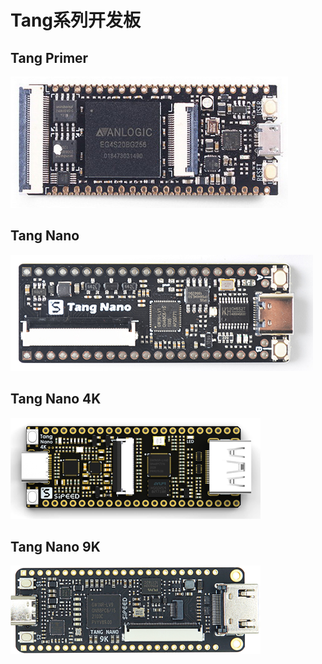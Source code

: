 # Tang系列开发板

## Tang Primer 

[![Tang Primer](./../../assets/Tang/permier/Tang_permier.jpg)](./Tang-primer/Tang-primer.md)

## Tang Nano

[![Tang Nano](./../../assets/Tang/Nano/Tang_Nano.jpg)]()

## Tang Nano 4K

[![Tang Nano 4K](./../../assets/Tang/Nano_4K/Nano_4K.png)](./Tang-Nano-4K/Nano-4K.md)

## Tang Nano 9K

[![Tang Nano 9K](./../../assets/Tang/Nano-9K/9K.png)](./Tang-Nano-9K/Nano-9K.md)
